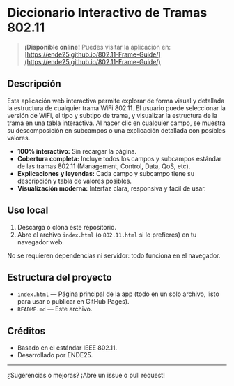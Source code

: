 # Diccionario Interactivo de Tramas 802.11

> **¡Disponible online!** Puedes visitar la aplicación en: [https://ende25.github.io/802.11-Frame-Guide/](https://ende25.github.io/802.11-Frame-Guide/)

## Descripción

Esta aplicación web interactiva permite explorar de forma visual y detallada la estructura de cualquier trama WiFi 802.11. El usuario puede seleccionar la versión de WiFi, el tipo y subtipo de trama, y visualizar la estructura de la trama en una tabla interactiva. Al hacer clic en cualquier campo, se muestra su descomposición en subcampos o una explicación detallada con posibles valores.

- **100% interactivo:** Sin recargar la página.
- **Cobertura completa:** Incluye todos los campos y subcampos estándar de las tramas 802.11 (Management, Control, Data, QoS, etc).
- **Explicaciones y leyendas:** Cada campo y subcampo tiene su descripción y tabla de valores posibles.
- **Visualización moderna:** Interfaz clara, responsiva y fácil de usar.

## Uso local

1. Descarga o clona este repositorio.
2. Abre el archivo `index.html` (o `802.11.html` si lo prefieres) en tu navegador web.

No se requieren dependencias ni servidor: todo funciona en el navegador.

## Estructura del proyecto

- `index.html` — Página principal de la app (todo en un solo archivo, listo para usar o publicar en GitHub Pages).
- `README.md` — Este archivo.

## Créditos

- Basado en el estándar IEEE 802.11.
- Desarrollado por ENDE25.

---

¿Sugerencias o mejoras? ¡Abre un issue o pull request!